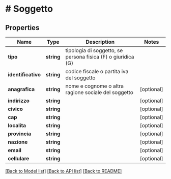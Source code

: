 # # Soggetto

## Properties

Name | Type | Description | Notes
------------ | ------------- | ------------- | -------------
**tipo** | **string** | tipologia di soggetto, se persona fisica (F) o giuridica (G) |
**identificativo** | **string** | codice fiscale o partita iva del soggetto |
**anagrafica** | **string** | nome e cognome o altra ragione sociale del soggetto | [optional]
**indirizzo** | **string** |  | [optional]
**civico** | **string** |  | [optional]
**cap** | **string** |  | [optional]
**localita** | **string** |  | [optional]
**provincia** | **string** |  | [optional]
**nazione** | **string** |  | [optional]
**email** | **string** |  | [optional]
**cellulare** | **string** |  | [optional]

[[Back to Model list]](../../README.md#models) [[Back to API list]](../../README.md#endpoints) [[Back to README]](../../README.md)
